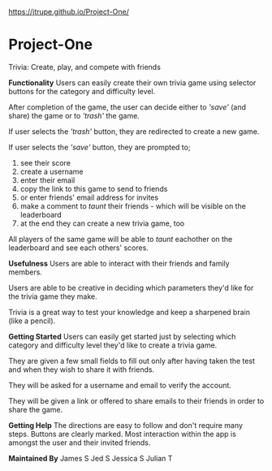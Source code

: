 https://jtrupe.github.io/Project-One/

# Project-One

Trivia: Create, play, and compete with friends

**Functionality**
Users can easily create their own trivia game using selector buttons for the category and difficulty level.

After completion of the game, the user can decide either to _'save'_ (and share) the game or to _'trash'_ the game.

If user selects the _'trash'_ button, they are redirected to create a new game.

If user selects the _'save'_ button, they are prompted to;

1. see their score
1. create a username
1. enter their email
1. copy the link to this game to send to friends
1. or enter friends' email address for invites
1. make a comment to _taunt_ their friends - which will be visible on the leaderboard
1. at the end they can create a new trivia game, too

All players of the same game will be able to _taunt_ eachother on the leaderboard and see each others' scores.

**Usefulness**
Users are able to interact with their friends and family members.

Users are able to be creative in deciding which parameters they'd like for the trivia game they make.

Trivia is a great way to test your knowledge and keep a sharpened brain (like a pencil).

**Getting Started**
Users can easily get started just by selecting which category and difficulty level they'd like to create a trivia game.

They are given a few small fields to fill out only after having taken the test and when they wish to share it with friends.

They will be asked for a username and email to verify the account.

They will be given a link or offered to share emails to their friends in order to share the game.

**Getting Help**
The directions are easy to follow and don't require many steps. Buttons are clearly marked. Most interaction within the app is amongst the user and their invited friends.

**Maintained By**
James S
Jed S
Jessica S
Julian T
